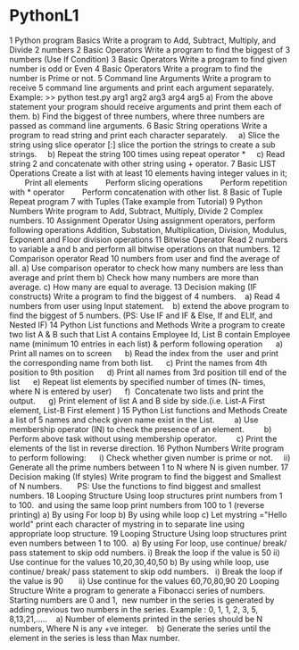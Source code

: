 # PythonL1
1 Python program Basics
Write a program to Add, Subtract, Multiply, and Divide 2 numbers
2 Basic Operators
Write a program to find the biggest of 3 numbers (Use If Condition)
3 Basic Operators
Write a program to find given number is odd or Even
4 Basic Operators
Write a program to find the number is Prime or not.
5 Command line Arguments 
Write a program to receive 5 command line arguments and print each argument separately.
Example: >> python test.py arg1 arg2 arg3 arg4 arg5
a) From the above statement your program should receive arguments and print them each of them. 
b) Find the biggest of three numbers, where three numbers are passed as command line arguments.
6 Basic String operations
Write a program to read string and print each character separately.
    a) Slice the string using slice operator [:] slice the portion the strings to create a sub strings.
    b) Repeat the string 100 times using repeat operator *
    c) Read string 2 and concatenate with other string using + operator.
7 Basic LIST Operations
Create a list with at least 10 elements having integer values in it;
       Print all elements
       Perform slicing operations
       Perform repetition with * operator
       Perform concatenation with other list.
8 Basic of Tuple
Repeat program 7 with Tuples (Take example from Tutorial)
9 Python Numbers
Write program to Add, Subtract, Multiply, Divide 2 Complex numbers.
10 Assignment Operator
Using assignment operators, perform following operations
Addition, Substation, Multiplication, Division, Modulus, Exponent and Floor division operations
11 Bitwise Operator
Read 2 numbers to variable a and b and perform all bitwise operations on that numbers.
12 Comparison operator
Read 10 numbers from user and find the average of all.
a) Use comparison operator to check how many numbers are less than average and print them
b) Check how many numbers are more than average.
c) How many are equal to average.
13 Decision making (IF constructs)
Write a program to find the biggest of 4 numbers.
   a) Read 4 numbers from user using Input statement.
   b) extend the above program to find the biggest of 5 numbers.
(PS: Use IF and IF & Else, If and ELIf, and Nested IF)
14 Python List functions and Methods
Write a program to create two list A & B such that List A contains Employee Id, List B contain Employee name (minimum 10 entries in each list) & perform following operation
     a) Print all names on to screen
     b) Read the index from the  user and print the corresponding name from both list.
     c) Print the names from 4th position to 9th position
     d) Print all names from 3rd position till end of the list
     e) Repeat list elements by specified number of times (N- times, where N is entered by user)
     f)  Concatenate two lists and print the output.
     g) Print element of list A and B side by side.(i.e. List-A First element, List-B First element )
15 Python List functions and Methods
Create a list of 5 names and check given name exist in the List.
        a) Use membership operator (IN) to check the presence of an element.
        b) Perform above task without using membership operator.
        c) Print the elements of the list in reverse direction.
16 Python Numbers
Write program to perform following:
     i) Check whether given number is prime or not.
    ii) Generate all the prime numbers between 1 to N where N is given number.
17 Decision making (If styles)
Write program to find the biggest and Smallest of N numbers.
      PS: Use the functions to find biggest and smallest numbers. 
18 Looping Structure
Using loop structures print numbers from 1 to 100.  and using the same loop print numbers from 100 to 1 (reverse printing)
a) By using For loop 
b) By using while loop
c) Let mystring ="Hello world"
print each character of mystring in to separate line using appropriate loop structure.
19 Looping Structure
Using loop structures print even numbers between 1 to 100.  
a) By using For loop, use continue/ break/ pass statement to skip odd numbers.
    i) Break the loop if the value is 50
    ii) Use continue for the values 10,20,30,40,50
      b) By using while loop, use continue/ break/ pass statement to skip odd numbers.
      i) Break the loop if the value is 90
      ii) Use continue for the values 60,70,80,90
20 Looping Structure
Write a program to generate a Fibonacci series of numbers.
Starting numbers are 0 and 1,  new number in the series is generated by adding previous two numbers in the series.
Example : 0, 1, 1, 2, 3, 5, 8,13,21,.....
   a) Number of elements printed in the series should be N numbers, Where N is any +ve integer.
   b) Generate the series until the element in the series is less than Max number.
